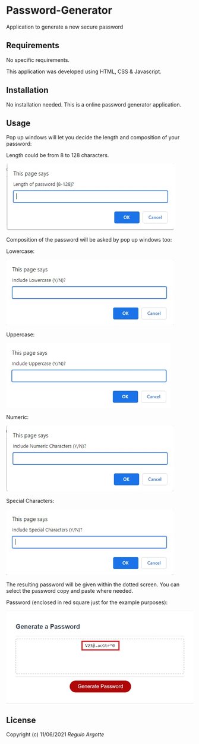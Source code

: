 # Password-Generator
Application to generate a new secure password

Requirements
------------

No specific requirements.

This application was developed using HTML, CSS & Javascript.

Installation
------------

No installation needed.
This is a online password generator application.


Usage
------------
Pop up windows will let you decide the length and composition of your password:

Length could be from 8 to 128 characters.

<img src= "Develop/img/Length.jpg">

Composition of the password will be asked by pop up windows too:

Lowercase:

<img src= "Develop/img/Lowercase.jpg">

Uppercase:

<img src= "Develop/img/Uppercase.jpg">

Numeric:

<img src= "Develop/img/Numeric.jpg">

Special Characters:

<img src= "Develop/img/Special.jpg">

The resulting password will be given within the dotted screen. You can select the password copy and paste where needed.

Password (enclosed in red square just for the example purposes):

<img src= "Develop/img/Password.jpg">

## License
Copyright (c) 11/06/2021 _Regulo Argotte_